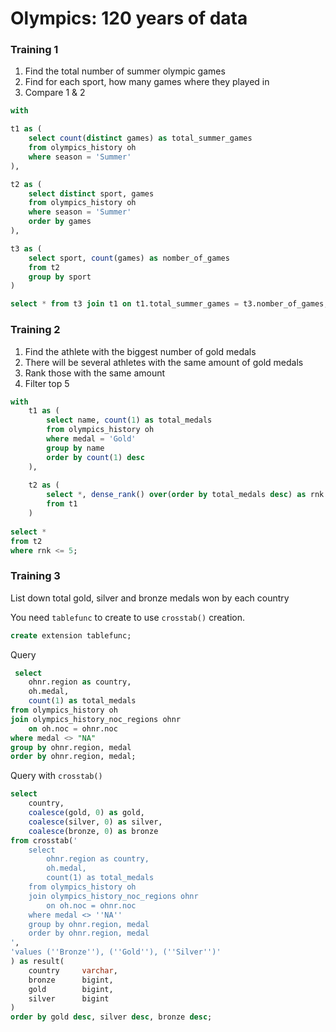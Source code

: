 # Olympics: 120 years of data



### Training 1

1. Find the total number of summer olympic games
2. Find for each sport, how many games where they played in
3. Compare 1 & 2

```sql
with

t1 as (
	select count(distinct games) as total_summer_games
	from olympics_history oh 
	where season = 'Summer'
),

t2 as (
	select distinct sport, games
	from olympics_history oh 
	where season = 'Summer'
	order by games
),

t3 as (
	select sport, count(games) as nomber_of_games
	from t2
	group by sport
)

select * from t3 join t1 on t1.total_summer_games = t3.nomber_of_games;
```



### Training 2

1. Find the athlete with the biggest number of gold medals
2. There will be several athletes with the same amount of gold medals
3. Rank those with the same amount
4. Filter top 5

```sql
with
	t1 as (
		select name, count(1) as total_medals
		from olympics_history oh 
		where medal = 'Gold'
		group by name
		order by count(1) desc
	),
	
	t2 as (
		select *, dense_rank() over(order by total_medals desc) as rnk
		from t1
	)
	
select *
from t2
where rnk <= 5;
```



### Training 3

List down total gold, silver and bronze medals won by each country

You need `tablefunc` to create to use `crosstab()` creation.

```sql
create extension tablefunc;
```

Query

```sql
 select
	ohnr.region as country,
	oh.medal, 
	count(1) as total_medals
from olympics_history oh
join olympics_history_noc_regions ohnr 
	on oh.noc = ohnr.noc
where medal <> "NA"
group by ohnr.region, medal
order by ohnr.region, medal;
```

Query with `crosstab()`

```sql
select
	country,
	coalesce(gold, 0) as gold,
	coalesce(silver, 0) as silver,
	coalesce(bronze, 0) as bronze
from crosstab('
	select
		ohnr.region as country,
		oh.medal, 
		count(1) as total_medals
	from olympics_history oh
	join olympics_history_noc_regions ohnr 
		on oh.noc = ohnr.noc
	where medal <> ''NA''
	group by ohnr.region, medal
	order by ohnr.region, medal
', 
'values (''Bronze''), (''Gold''), (''Silver'')'
) as result(
	country		varchar,
	bronze 		bigint,
	gold 		bigint,
	silver 		bigint	
)
order by gold desc, silver desc, bronze desc;
```





